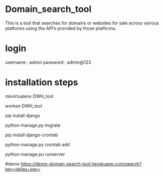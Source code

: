 # Domain_search_tool
This is a tool that searches for domains or websites for sale across various platforms using the API’s provided by those platforms.

# login
username : admin
password : admin@123

# installation steps

mkvirtualenv DWH_tool

workon DWH_tool

pip install django 

python manage.py migrate 

pip install django-crontab

python manage.py crontab add

python manage.pu runserver


#demo
https://demo-domain-search-tool.herokuapp.com/search?key=dellas+seo+
